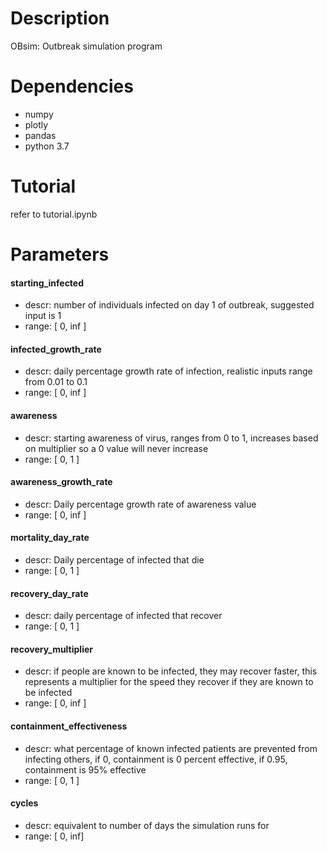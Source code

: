 # Description
OBsim: Outbreak simulation program

# Dependencies
- numpy
- plotly
- pandas
- python 3.7

# Tutorial

refer to tutorial.ipynb

# Parameters

#### starting_infected
- descr: number of individuals infected on day 1 of outbreak, suggested input is 1
- range: [ 0, inf ]

#### infected_growth_rate
- descr: daily percentage growth rate of infection, realistic inputs range from 0.01 to 0.1
- range: [ 0, inf  ]

#### awareness
- descr: starting awareness of virus, ranges from 0 to 1, increases based on multiplier so a 0 value will never increase
- range: [ 0, 1 ]

#### awareness_growth_rate
- descr: Daily percentage growth rate of awareness value
- range: [ 0, inf ]
  
#### mortality_day_rate
- descr: Daily percentage of infected that die
- range: [ 0, 1 ]
  
#### recovery_day_rate
- descr: daily percentage of infected that recover
- range: [ 0, 1 ]
  
#### recovery_multiplier
- descr: if people are known to be infected, they may recover faster, this represents a multiplier for the speed they recover if they are known to be infected
- range: [ 0, inf ]
  
#### containment_effectiveness
- descr:  what percentage of known infected patients are prevented from infecting others, if 0, containment is 0 percent effective, if 0.95, containment is 95% effective
- range: [ 0, 1 ]

#### cycles 
- descr: equivalent to number of days the simulation runs for
- range: [ 0, inf]




